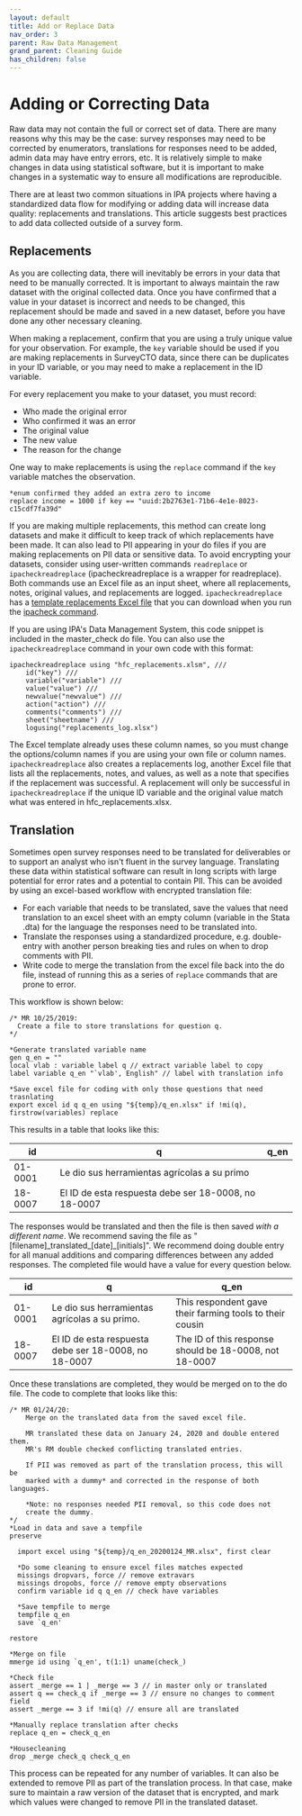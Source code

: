 ```yaml
---
layout: default
title: Add or Replace Data
nav_order: 3
parent: Raw Data Management
grand_parent: Cleaning Guide
has_children: false
---
```


# Adding or Correcting Data

Raw data may not contain the full or correct set of data. There are many reasons why this may be the case: survey responses may need to be corrected by enumerators, translations for responses need to be added, admin data may have entry errors, etc. It is relatively simple to make changes in data using statistical software, but it is important to make changes in a systematic way to ensure all modifications are reproducible. 

There are at least two common situations in IPA projects where having a standardized data flow for modifying or adding data will increase data quality: replacements and translations. This article suggests best practices to add data collected outside of a survey form. 

## Replacements
As you are collecting data, there will inevitably be errors in your data that need to be manually corrected. It is important to always maintain the raw dataset with the original collected data. Once you have confirmed that a value in your dataset is incorrect and needs to be changed, this replacement should be made and saved in a new dataset, before you have done any other necessary cleaning. 

When making a replacement, confirm that you are using a truly unique value for your observation. For example, the `key` variable should be used if you are making replacements in SurveyCTO data, since there can be duplicates in your ID variable, or you may need to make a replacement in the ID variable.  

For every replacement you make to your dataset, you must record:
* Who made the original error
* Who confirmed it was an error
* The original value
* The new value
* The reason for the change

One way to make replacements is using the `replace` command if the `key` variable matches the observation.

```
*enum confirmed they added an extra zero to income
replace income = 1000 if key == "uuid:2b2763e1-71b6-4e1e-8023-c15cdf7fa39d" 
```

If you are making multiple replacements, this method can create long datasets and make it difficult to keep track of which replacements have been made. It can also lead to PII appearing in your do files if you are making replacements on PII data or sensitive data. To avoid encrypting your datasets, consider using user-written commands `readreplace` or `ipacheckreadreplace` (ipacheckreadreplace is a wrapper for readreplace). Both commands use an Excel file as an input sheet, where all replacements, notes, original values, and replacements are logged. `ipacheckreadreplace` has a [template replacements Excel file](https://github.com/PovertyAction/high-frequency-checks/blob/master/xlsx/hfc_replacements.xlsm) that you can download when you run the [ipacheck command](https://github.com/PovertyAction/high-frequency-checks). 

If you are using IPA's Data Management System, this code snippet is included in the master_check do file. You can also use the `ipacheckreadreplace` command in your own code with this format:

```
ipacheckreadreplace using "hfc_replacements.xlsm", ///
    id("key") ///
    variable("variable") ///
    value("value") ///
    newvalue("newvalue") ///
    action("action") ///
    comments("comments") ///
    sheet("sheetname") ///
    logusing("replacements_log.xlsx") 
 ```
    
The Excel template already uses these column names, so you must change the options/column names if you are using your own file or column names. `ipacheckreadreplace` also creates a replacements log, another Excel file that lists all the replacements, notes, and values, as well as a note that specifies if the replacement was successful. A replacement will only be successful in `ipacheckreadreplace` if the unique ID variable and the original value match what was entered in hfc_replacements.xlsx. 

## Translation
Sometimes open survey responses need to be translated for deliverables or to support an analyst who isn't fluent in the survey language. Translating these data within statistical software can result in long scripts with large potential for error rates and a potential to contain PII. This can be avoided by using an excel-based workflow with encrypted translation file:
- For each variable that needs to be translated, save the values that need translation to an excel sheet with an empty column (variable in the Stata .dta) for the language the responses need to be translated into.
- Translate the responses using a standardized procedure, e.g. double-entry with another person breaking ties and rules on when to drop comments with PII.
- Write code to merge the translation from the excel file back into the do file, instead of running this as a series of `replace` commands that are prone to error.

This workflow is shown below:

```
/* MR 10/25/2019:
  Create a file to store translations for question q.
*/ 

*Generate translated variable name
gen q_en = ""
local vlab : variable label q // extract variable label to copy
label variable q_en "`vlab', English" // label with translation info

*Save excel file for coding with only those questions that need trasnlating 
export excel id q q_en using "${temp}/q_en.xlsx" if !mi(q), firstrow(variables) replace

```

This results in a table that looks like this:

  | id | q| q_en | 
  | ----- | ------ | ------ |
  | 01-0001 | Le dio sus herramientas agrícolas a su primo | | 
  | 18-0007 | El ID de esta respuesta debe ser 18-0008, no 18-0007 | | 

The responses would be translated and then the file is then saved *with a different name*. We recommend saving the file as "[filename]\_translated\_[date]\_[initials]". We recommend doing double entry for all manual additions and comparing differences between any added responses. The completed file would have a value for every question below.

  | id | q  | q_en | 
  | ----- | ------ | ------ |
  | 01-0001 | Le dio sus herramientas agrícolas a su primo. | This respondent gave their farming tools to their cousin | 
  | 18-0007 | El ID de esta respuesta debe ser 18-0008, no 18-0007 | The ID of this response should be 18-0008, not 18-0007 |

Once these translations are completed, they would be merged on to the do file. The code to complete that looks like this:

```
/* MR 01/24/20:
 	Merge on the translated data from the saved excel file.

 	MR translated these data on January 24, 2020 and double entered them.
 	MR's RM double checked conflicting translated entries.

 	If PII was removed as part of the translation process, this will be 
 	marked with a dummy* and corrected in the response of both languages.

 	*Note: no responses needed PII removal, so this code does not 
 	create the dummy.
*/
*Load in data and save a tempfile
preserve

  import excel using "${temp}/q_en_20200124_MR.xlsx", first clear
  
  *Do some cleaning to ensure excel files matches expected
  missings dropvars, force // remove extravars
  missings dropobs, force // remove empty observations
  confirm variable id q q_en // check have variables

  *Save tempfile to merge
  tempfile q_en
  save `q_en'
  
restore

*Merge on file
mmerge id using `q_en', t(1:1) uname(check_)

*Check file
assert _merge == 1 | _merge == 3 // in master only or translated
assert q == check_q if _merge == 3 // ensure no changes to comment field
assert _merge == 3 if !mi(q) // ensure all are translated

*Manually replace translation after checks
replace q_en = check_q_en

*Housecleaning
drop _merge check_q check_q_en

```

This process can be repeated for any number of variables. It can also be extended to remove PII as part of the translation process. In that case, make sure to maintain a raw version of the dataset that is encrypted, and mark which values were changed to remove PII in the translated dataset.